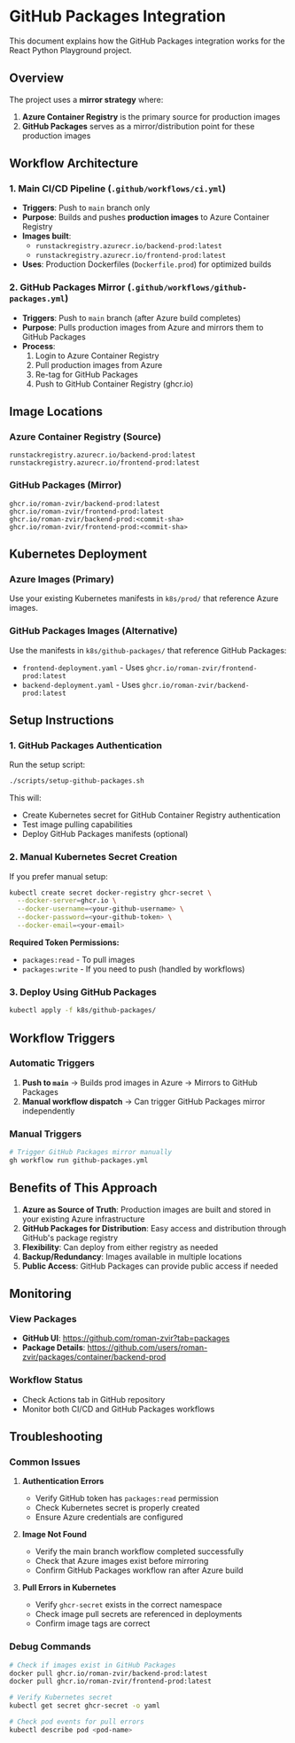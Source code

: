 # GitHub Packages Integration

This document explains how the GitHub Packages integration works for the React Python Playground project.

## Overview

The project uses a **mirror strategy** where:
1. **Azure Container Registry** is the primary source for production images
2. **GitHub Packages** serves as a mirror/distribution point for these production images

## Workflow Architecture

### 1. Main CI/CD Pipeline (`.github/workflows/ci.yml`)
- **Triggers**: Push to `main` branch only
- **Purpose**: Builds and pushes **production images** to Azure Container Registry
- **Images built**:
  - `runstackregistry.azurecr.io/backend-prod:latest`
  - `runstackregistry.azurecr.io/frontend-prod:latest`
- **Uses**: Production Dockerfiles (`Dockerfile.prod`) for optimized builds

### 2. GitHub Packages Mirror (`.github/workflows/github-packages.yml`)
- **Triggers**: Push to `main` branch (after Azure build completes)
- **Purpose**: Pulls production images from Azure and mirrors them to GitHub Packages
- **Process**:
  1. Login to Azure Container Registry
  2. Pull production images from Azure
  3. Re-tag for GitHub Packages
  4. Push to GitHub Container Registry (ghcr.io)

## Image Locations

### Azure Container Registry (Source)
```
runstackregistry.azurecr.io/backend-prod:latest
runstackregistry.azurecr.io/frontend-prod:latest
```

### GitHub Packages (Mirror)
```
ghcr.io/roman-zvir/backend-prod:latest
ghcr.io/roman-zvir/frontend-prod:latest
ghcr.io/roman-zvir/backend-prod:<commit-sha>
ghcr.io/roman-zvir/frontend-prod:<commit-sha>
```

## Kubernetes Deployment

### Azure Images (Primary)
Use your existing Kubernetes manifests in `k8s/prod/` that reference Azure images.

### GitHub Packages Images (Alternative)
Use the manifests in `k8s/github-packages/` that reference GitHub Packages:
- `frontend-deployment.yaml` - Uses `ghcr.io/roman-zvir/frontend-prod:latest`
- `backend-deployment.yaml` - Uses `ghcr.io/roman-zvir/backend-prod:latest`

## Setup Instructions

### 1. GitHub Packages Authentication
Run the setup script:
```bash
./scripts/setup-github-packages.sh
```

This will:
- Create Kubernetes secret for GitHub Container Registry authentication
- Test image pulling capabilities
- Deploy GitHub Packages manifests (optional)

### 2. Manual Kubernetes Secret Creation
If you prefer manual setup:
```bash
kubectl create secret docker-registry ghcr-secret \
  --docker-server=ghcr.io \
  --docker-username=<your-github-username> \
  --docker-password=<your-github-token> \
  --docker-email=<your-email>
```

**Required Token Permissions:**
- `packages:read` - To pull images
- `packages:write` - If you need to push (handled by workflows)

### 3. Deploy Using GitHub Packages
```bash
kubectl apply -f k8s/github-packages/
```

## Workflow Triggers

### Automatic Triggers
1. **Push to `main`** → Builds prod images in Azure → Mirrors to GitHub Packages
2. **Manual workflow dispatch** → Can trigger GitHub Packages mirror independently

### Manual Triggers
```bash
# Trigger GitHub Packages mirror manually
gh workflow run github-packages.yml
```

## Benefits of This Approach

1. **Azure as Source of Truth**: Production images are built and stored in your existing Azure infrastructure
2. **GitHub Packages for Distribution**: Easy access and distribution through GitHub's package registry
3. **Flexibility**: Can deploy from either registry as needed
4. **Backup/Redundancy**: Images available in multiple locations
5. **Public Access**: GitHub Packages can provide public access if needed

## Monitoring

### View Packages
- **GitHub UI**: https://github.com/roman-zvir?tab=packages
- **Package Details**: https://github.com/users/roman-zvir/packages/container/backend-prod

### Workflow Status
- Check Actions tab in GitHub repository
- Monitor both CI/CD and GitHub Packages workflows

## Troubleshooting

### Common Issues

1. **Authentication Errors**
   - Verify GitHub token has `packages:read` permission
   - Check Kubernetes secret is properly created
   - Ensure Azure credentials are configured

2. **Image Not Found**
   - Verify the main branch workflow completed successfully
   - Check that Azure images exist before mirroring
   - Confirm GitHub Packages workflow ran after Azure build

3. **Pull Errors in Kubernetes**
   - Verify `ghcr-secret` exists in the correct namespace
   - Check image pull secrets are referenced in deployments
   - Confirm image tags are correct

### Debug Commands
```bash
# Check if images exist in GitHub Packages
docker pull ghcr.io/roman-zvir/backend-prod:latest
docker pull ghcr.io/roman-zvir/frontend-prod:latest

# Verify Kubernetes secret
kubectl get secret ghcr-secret -o yaml

# Check pod events for pull errors
kubectl describe pod <pod-name>
```
